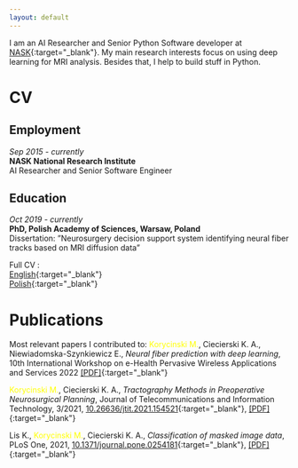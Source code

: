 ```yaml
---
layout: default
---
```


I am an AI Researcher and Senior Python Software developer at [NASK](https://en.nask.pl/){:target="_blank"}. 
My main research interests focus on using deep learning for MRI analysis. Besides that, I help to build stuff in Python.


# CV

## Employment
_Sep 2015 - currently_\
**NASK National Research Institute**\
AI Researcher and Senior Software Engineer

## Education
_Oct 2019 - currently_\
**PhD, Polish Academy of Sciences, Warsaw, Poland**\
Dissertation: ”Neurosurgery decision support system identifying neural fiber tracks
based on MRI diffusion data”


Full CV :\
[English](./cv/cv_en.pdf){:target="_blank"}\
[Polish](./cv/cv_pl.pdf){:target="_blank"}

# Publications

Most relevant papers I contributed to:
<span style='color:yellow'>Korycinski M.</span>, Ciecierski K. A., Niewiadomska-Szynkiewicz E., _Neural fiber prediction with deep learning_, 10th International Workshop on e-Health Pervasive Wireless Applications and Services 2022 [[PDF]](/papers/2022/mkorycinski_wimob2022_1570831080.pdf){:target="_blank"}

<span style='color:yellow'>Korycinski M.</span>, Ciecierski K. A., _Tractography Methods in Preoperative Neurosurgical Planning_, Journal of Telecommunications and Information Technology, 3/2021, [10.26636/jtit.2021.154521](https://doi.org/10.26636/jtit.2021.154521){:target="_blank"}, [[PDF]](https://www.itl.waw.pl/czasopisma/JTIT/2021/3/78.pdf){:target="_blank"}

Lis K., <span style='color:yellow'>Korycinski M.</span>, Ciecierski K. A., _Classification of masked image data_, PLoS One, 2021, [10.1371/journal.pone.0254181](https://doi.org/10.1371/journal.pone.0254181){:target="_blank"}, [[PDF]](/papers/2021/journal.pone.0254181.pdf){:target="_blank"}